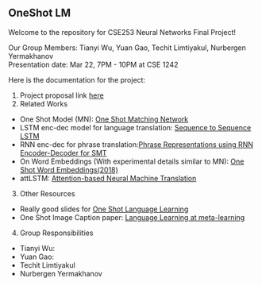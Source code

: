 ## OneShot LM

Welcome to the repository for CSE253 Neural Networks Final Project!

Our Group Members: Tianyi Wu, Yuan Gao, Techit Limtiyakul, Nurbergen Yermakhanov  
Presentation date: Mar 22, 7PM - 10PM at CSE 1242  

Here is the documentation for the project:

1. Project proposal link [here](https://www.sharelatex.com/read/fmgnkxvwgjvb)  
2. Related Works 
  * One Shot Model (MN): [One Shot Matching Network](https://arxiv.org/abs/1606.04080)  
  * LSTM enc-dec model for language translation: [Sequence to Sequence LSTM](https://arxiv.org/abs/1409.3215)  
  * RNN enc-dec for phrase translation:[Phrase Representations using RNN Encoder-Decoder for SMT](https://arxiv.org/abs/1406.1078)  
  * On Word Embeddings (With experimental details similar to MN): [One Shot Word Embeddings(2018)](https://openreview.net/forum?id=rkYgAJWCZ)  
  * attLSTM: [Attention-based Neural Machine Translation](https://arxiv.org/abs/1508.04025)  


3. Other Resources

  * Really good slides for [One Shot Language Learning](http://www.cl.uni-heidelberg.de/courses/ss16/cllrl/slides/one-shot-learning.pdf)  
  * One Shot Image Caption paper: [Language Learning at meta-learning](http://metalearning.ml/papers/metalearn17_andreas.pdf) 

4. Group Responsibilities

  * Tianyi Wu:  
  * Yuan Gao:  
  * Techit Limtiyakul  
  * Nurbergen Yermakhanov  
